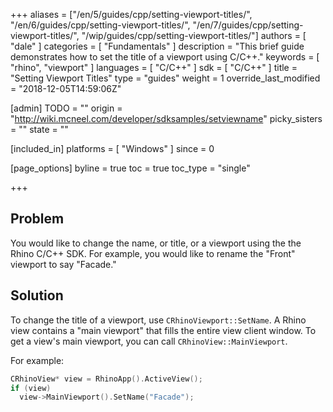 +++
aliases = ["/en/5/guides/cpp/setting-viewport-titles/", "/en/6/guides/cpp/setting-viewport-titles/", "/en/7/guides/cpp/setting-viewport-titles/", "/wip/guides/cpp/setting-viewport-titles/"]
authors = [ "dale" ]
categories = [ "Fundamentals" ]
description = "This brief guide demonstrates how to set the title of a viewport using C/C++."
keywords = [ "rhino", "viewport" ]
languages = [ "C/C++" ]
sdk = [ "C/C++" ]
title = "Setting Viewport Titles"
type = "guides"
weight = 1
override_last_modified = "2018-12-05T14:59:06Z"

[admin]
TODO = ""
origin = "http://wiki.mcneel.com/developer/sdksamples/setviewname"
picky_sisters = ""
state = ""

[included_in]
platforms = [ "Windows" ]
since = 0

[page_options]
byline = true
toc = true
toc_type = "single"

+++

 
## Problem

You would like to change the name, or title, or a viewport using the the Rhino C/C++ SDK.  For example, you would like to rename the "Front" viewport to say "Facade."

## Solution

To change the title of a viewport, use `CRhinoViewport::SetName`.  A Rhino view contains a "main viewport" that fills the entire view client window.  To get a view's main viewport, you can call `CRhinoView::MainViewport`.

For example:

```cpp
CRhinoView* view = RhinoApp().ActiveView();
if (view)
  view->MainViewport().SetName("Facade");
```
